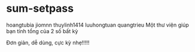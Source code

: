 # sum-setpass
hoangtubia
jiomnn
thuylinh1414
luuhongtuan
quangtrieu
Một thư viện giúp bạn tính tổng của 2 số bất kỳ

Đơn giản, dễ dùng, cực kỳ nhẹ!!!!!
